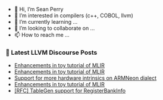 - 👋 Hi, I’m Sean Perry
- 👀 I’m interested in compilers (c++, COBOL, llvm)
- 🌱 I’m currently learning ...
- 💞️ I’m looking to collaborate on ...
- 📫 How to reach me ...

<!---
s66perry/s66perry is a ✨ special ✨ repository because its `README.md` (this file) appears on your GitHub profile.
You can click the Preview link to take a look at your changes.
--->
### 📕 Latest LLVM Discourse Posts

<!-- DISCOURSE-LLVM:START -->
- [Enhancements in toy tutorial of MLIR](https://discourse.llvm.org/t/enhancements-in-toy-tutorial-of-mlir/74850#post_4)
- [Enhancements in toy tutorial of MLIR](https://discourse.llvm.org/t/enhancements-in-toy-tutorial-of-mlir/74850#post_3)
- [Support for more hardware intrinsics on ARMNeon dialect](https://discourse.llvm.org/t/support-for-more-hardware-intrinsics-on-armneon-dialect/74851#post_1)
- [Enhancements in toy tutorial of MLIR](https://discourse.llvm.org/t/enhancements-in-toy-tutorial-of-mlir/74850#post_2)
- [[RFC] TableGen support for RegisterBankInfo](https://discourse.llvm.org/t/rfc-tablegen-support-for-registerbankinfo/74459?page=2#post_32)
<!-- DISCOURSE-LLVM:END -->
